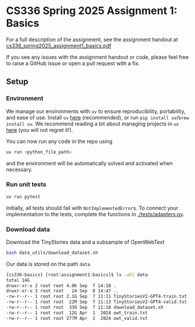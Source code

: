 # CS336 Spring 2025 Assignment 1: Basics

For a full description of the assignment, see the assignment handout at
[cs336_spring2025_assignment1_basics.pdf](./cs336_spring2025_assignment1_basics.pdf)

If you see any issues with the assignment handout or code, please feel free to
raise a GitHub issue or open a pull request with a fix.

## Setup

### Environment
We manage our environments with `uv` to ensure reproducibility, portability, and ease of use.
Install `uv` [here](https://github.com/astral-sh/uv) (recommended), or run `pip install uv`/`brew install uv`.
We recommend reading a bit about managing projects in `uv` [here](https://docs.astral.sh/uv/guides/projects/#managing-dependencies) (you will not regret it!).

You can now run any code in the repo using
```sh
uv run <python_file_path>
```
and the environment will be automatically solved and activated when necessary.

### Run unit tests


```sh
uv run pytest
```

Initially, all tests should fail with `NotImplementedError`s.
To connect your implementation to the tests, complete the
functions in [./tests/adapters.py](./tests/adapters.py).

### Download data

Download the TinyStories data and a subsample of OpenWebText

``` sh
bash data_utils/download_dataset.sh
```

Our data is stored on the path `data`

```bash
(cs336-basics) [root:assignment1-basics]$ ls -ahl data
total 14G
drwxr-xr-x 2 root root 4.0K Sep  7 14:10 .
drwxr-xr-x 3 root root   24 Sep  8 14:47 ..
-rw-r--r-- 1 root root 2.1G Sep  7 11:11 TinyStoriesV2-GPT4-train.txt
-rw-r--r-- 1 root root  22M Sep  7 11:13 TinyStoriesV2-GPT4-valid.txt
-rw-r--r-- 1 root root  339 Sep  7 11:18 download_dataset.sh
-rw-r--r-- 1 root root  12G Apr  1  2024 owt_train.txt
-rw-r--r-- 1 root root 277M Apr  1  2024 owt_valid.txt
```
